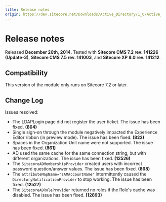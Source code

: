 ```yaml
---
title: Release notes
origin: https://dev.sitecore.net/Downloads/Active_Directory/1_0/Active_Directory_1_2/Release_Notes
---
```


# Release notes

Released **December 26th, 2014**. Tested with **Sitecore CMS 7.2 rev. 141226 (Update-3)**, **Sitecore CMS 7.5 rev. 141003**, and **Sitecore XP 8.0 rev. 141212**.

## Compatibility

This version of the module only runs on Sitecore 7.2 or later.

## Change Log

Issues resolved:

-   The LDAPLogin page did not register the user ticket. The issue has been fixed. **(864)**
-   Single sign-on through the module negatively impacted the Experience Editor ribbon (in preview mode). The issue has been fixed. **(822)**
-   Spaces in the Organization Unit name were not supported. The issue has been fixed. **(861)**
-   AD used the same cache for the same connection string, but with different organizations. The issue has been fixed. **(12526)**
-   The `SitecoreADMembershipProvider` created users with incorrect password question/answer values. The issue has been fixed. **(868)**
-   The `attributeMapName="sAMAccountName"` intermittently caused the `DirectoryNotificationProvider` to stop working. The issue has been fixed. **(12527)**
-   The `SitecoreADRoleProvider` returned no roles if the Role's cache was disabled. The issue has been fixed. **(12893)**
